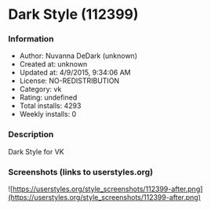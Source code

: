 # Dark Style (112399)

### Information
- Author: Nuvanna DeDark (unknown)
- Created at: unknown
- Updated at: 4/9/2015, 9:34:06 AM
- License: NO-REDISTRIBUTION
- Category: vk
- Rating: undefined
- Total installs: 4293
- Weekly installs: 0


### Description
Dark Style for VK


### Screenshots (links to userstyles.org)
![https://userstyles.org/style_screenshots/112399-after.png](https://userstyles.org/style_screenshots/112399-after.png)


